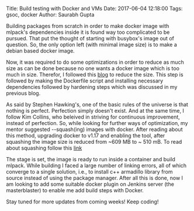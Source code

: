 Title: Build testing with Docker and VMs
Date: 2017-06-04 12:18:00
Tags: gsoc, docker
Author: Saurabh Gupta

Building packages from scratch in order to make docker image with mlpack's 
dependencies inside it is found  way too complicated to be pursued. That put
the thought of starting with busybox's image out of question.
So, the only option left (with minimal image size) is to make a debian based
docker image. 

Now, it was required to do some optimizations in order to reduce as much size
as can be done because no one wants a docker image which is too much in size.
Therefor, I followed this [blog](https://wiki.debian.org/ReduceDebian) to 
reduce the size. This step is followed by making the Dockerfile script and
installing necessary dependencies followed by hardening steps which was 
discussed in my previous blog. 

As said by Stephen Hawking's, one of the basic rules of the universe is that 
nothing is perfect. Perfection simply doesn't exist. And at the same time, I 
follow Kim Collins, who beleived in striving for continuous improvement, instead
of perfection. So, while looking for further ways of optimization, my mentor
suggested --squash(ing) images with docker. After reading about this method,
upgrading docker to v1.17 and enabling the tool, after squashing the image size
is reduced from ~609 MB to ~ 510 mB. To read about squashing follow this 
[link](https://blog.docker.com/2017/01/whats-new-in-docker-1-13/)

The stage is set, the image is ready to run inside a container and build mlpack.
While building I faced a large number of linking errors, all of which converge
to a single solution, i.e., to install c++ armadillo library from source instead
of using the package manager. After all this is done, now I am looking to add
some suitable docker plugin on Jenkins server (the masterblaster) to enable me
add build steps with Docker. 

Stay tuned for more updates from coming weeks! Keep coding!  